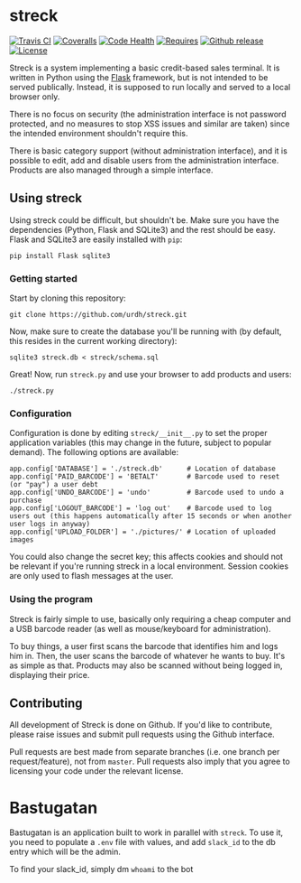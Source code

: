 # streck

[![Travis CI](https://img.shields.io/travis/urdh/streck/master)](https://travis-ci.org/urdh/streck)
[![Coveralls](https://img.shields.io/coveralls/urdh/streck/master)](https://coveralls.io/r/urdh/streck)
[![Code Health](https://landscape.io/github/urdh/streck/master/landscape?style=flat)](https://landscape.io/github/urdh/streck/master)
[![Requires](https://img.shields.io/requires/github/urdh/streck)](https://requires.io/github/urdh/streck/requirements)
[![Github release](https://img.shields.io/github/release/urdh/streck)](https://github.com/urdh/streck/releases)
[![License](https://img.shields.io/badge/license-ISC-blue)](https://github.com/urdh/streck/blob/master/LICENSE)

Streck is a system implementing a basic credit-based sales terminal. It is written in Python using the [Flask][flask] framework, but is not intended to be served publically. Instead, it is supposed to run locally and served to a local browser only.

There is no focus on security (the administration interface is not password protected, and no measures to stop XSS issues and similar are taken) since the intended environment shouldn't require this.

There is basic category support (without administration interface), and it is possible to edit, add and disable users from the administration interface. Products are also managed through a simple interface.

[flask]: http://flask.pocoo.org

## Using streck

Using streck could be difficult, but shouldn't be. Make sure you have the dependencies (Python, Flask and SQLite3) and the rest should be easy. Flask and SQLite3 are easily installed with `pip`:

	pip install Flask sqlite3

### Getting started

Start by cloning this repository:

	git clone https://github.com/urdh/streck.git

Now, make sure to create the database you'll be running with (by default, this resides in the current working directory):

	sqlite3 streck.db < streck/schema.sql

Great! Now, run `streck.py` and use your browser to add products and users:

	./streck.py

### Configuration

Configuration is done by editing `streck/__init__.py` to set the proper application variables (this may change in the future, subject to popular demand). The following options are available:

	app.config['DATABASE'] = './streck.db'      # Location of database
	app.config['PAID_BARCODE'] = 'BETALT'       # Barcode used to reset (or "pay") a user debt
	app.config['UNDO_BARCODE'] = 'undo'         # Barcode used to undo a purchase
	app.config['LOGOUT_BARCODE'] = 'log out'    # Barcode used to log users out (this happens automatically after 15 seconds or when another user logs in anyway)
	app.config['UPLOAD_FOLDER'] = './pictures/' # Location of uploaded images

You could also change the secret key; this affects cookies and should not be relevant if you're running streck in a local environment. Session cookies are only used to flash messages at the user.

### Using the program

Streck is fairly simple to use, basically only requiring a cheap computer and a USB barcode reader (as well as mouse/keyboard for administration).

To buy things, a user first scans the barcode that identifies him and logs him in. Then, the user scans the barcode of whatever he wants to buy. It's as simple as that. Products may also be scanned without being logged in, displaying their price.

## Contributing

All development of Streck is done on Github. If you'd like to contribute, please raise issues and submit pull requests using the Github interface.

Pull requests are best made from separate branches (i.e. one branch per request/feature), not from `master`. Pull requests also imply that you agree to licensing your code under the relevant license.

# Bastugatan

Bastugatan is an application built to work in parallel with `streck`. To use it, you need to populate a `.env` file with values, and add `slack_id` to the db entry which will be the admin.

To find your slack_id, simply dm `whoami` to the bot